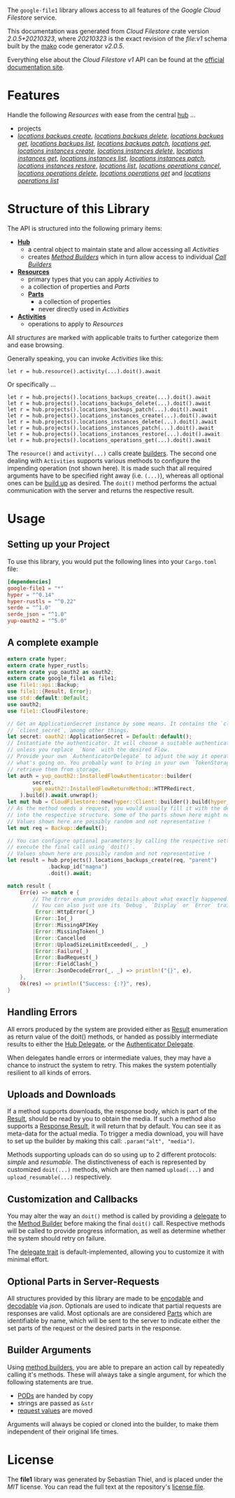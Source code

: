 <!---
DO NOT EDIT !
This file was generated automatically from 'src/mako/api/README.md.mako'
DO NOT EDIT !
-->
The `google-file1` library allows access to all features of the *Google Cloud Filestore* service.

This documentation was generated from *Cloud Filestore* crate version *2.0.5+20210323*, where *20210323* is the exact revision of the *file:v1* schema built by the [mako](http://www.makotemplates.org/) code generator *v2.0.5*.

Everything else about the *Cloud Filestore* *v1* API can be found at the
[official documentation site](https://cloud.google.com/filestore/).
# Features

Handle the following *Resources* with ease from the central [hub](https://docs.rs/google-file1/2.0.5+20210323/google_file1/CloudFilestore) ... 

* projects
 * [*locations backups create*](https://docs.rs/google-file1/2.0.5+20210323/google_file1/api::ProjectLocationBackupCreateCall), [*locations backups delete*](https://docs.rs/google-file1/2.0.5+20210323/google_file1/api::ProjectLocationBackupDeleteCall), [*locations backups get*](https://docs.rs/google-file1/2.0.5+20210323/google_file1/api::ProjectLocationBackupGetCall), [*locations backups list*](https://docs.rs/google-file1/2.0.5+20210323/google_file1/api::ProjectLocationBackupListCall), [*locations backups patch*](https://docs.rs/google-file1/2.0.5+20210323/google_file1/api::ProjectLocationBackupPatchCall), [*locations get*](https://docs.rs/google-file1/2.0.5+20210323/google_file1/api::ProjectLocationGetCall), [*locations instances create*](https://docs.rs/google-file1/2.0.5+20210323/google_file1/api::ProjectLocationInstanceCreateCall), [*locations instances delete*](https://docs.rs/google-file1/2.0.5+20210323/google_file1/api::ProjectLocationInstanceDeleteCall), [*locations instances get*](https://docs.rs/google-file1/2.0.5+20210323/google_file1/api::ProjectLocationInstanceGetCall), [*locations instances list*](https://docs.rs/google-file1/2.0.5+20210323/google_file1/api::ProjectLocationInstanceListCall), [*locations instances patch*](https://docs.rs/google-file1/2.0.5+20210323/google_file1/api::ProjectLocationInstancePatchCall), [*locations instances restore*](https://docs.rs/google-file1/2.0.5+20210323/google_file1/api::ProjectLocationInstanceRestoreCall), [*locations list*](https://docs.rs/google-file1/2.0.5+20210323/google_file1/api::ProjectLocationListCall), [*locations operations cancel*](https://docs.rs/google-file1/2.0.5+20210323/google_file1/api::ProjectLocationOperationCancelCall), [*locations operations delete*](https://docs.rs/google-file1/2.0.5+20210323/google_file1/api::ProjectLocationOperationDeleteCall), [*locations operations get*](https://docs.rs/google-file1/2.0.5+20210323/google_file1/api::ProjectLocationOperationGetCall) and [*locations operations list*](https://docs.rs/google-file1/2.0.5+20210323/google_file1/api::ProjectLocationOperationListCall)




# Structure of this Library

The API is structured into the following primary items:

* **[Hub](https://docs.rs/google-file1/2.0.5+20210323/google_file1/CloudFilestore)**
    * a central object to maintain state and allow accessing all *Activities*
    * creates [*Method Builders*](https://docs.rs/google-file1/2.0.5+20210323/google_file1/client::MethodsBuilder) which in turn
      allow access to individual [*Call Builders*](https://docs.rs/google-file1/2.0.5+20210323/google_file1/client::CallBuilder)
* **[Resources](https://docs.rs/google-file1/2.0.5+20210323/google_file1/client::Resource)**
    * primary types that you can apply *Activities* to
    * a collection of properties and *Parts*
    * **[Parts](https://docs.rs/google-file1/2.0.5+20210323/google_file1/client::Part)**
        * a collection of properties
        * never directly used in *Activities*
* **[Activities](https://docs.rs/google-file1/2.0.5+20210323/google_file1/client::CallBuilder)**
    * operations to apply to *Resources*

All *structures* are marked with applicable traits to further categorize them and ease browsing.

Generally speaking, you can invoke *Activities* like this:

```Rust,ignore
let r = hub.resource().activity(...).doit().await
```

Or specifically ...

```ignore
let r = hub.projects().locations_backups_create(...).doit().await
let r = hub.projects().locations_backups_delete(...).doit().await
let r = hub.projects().locations_backups_patch(...).doit().await
let r = hub.projects().locations_instances_create(...).doit().await
let r = hub.projects().locations_instances_delete(...).doit().await
let r = hub.projects().locations_instances_patch(...).doit().await
let r = hub.projects().locations_instances_restore(...).doit().await
let r = hub.projects().locations_operations_get(...).doit().await
```

The `resource()` and `activity(...)` calls create [builders][builder-pattern]. The second one dealing with `Activities` 
supports various methods to configure the impending operation (not shown here). It is made such that all required arguments have to be 
specified right away (i.e. `(...)`), whereas all optional ones can be [build up][builder-pattern] as desired.
The `doit()` method performs the actual communication with the server and returns the respective result.

# Usage

## Setting up your Project

To use this library, you would put the following lines into your `Cargo.toml` file:

```toml
[dependencies]
google-file1 = "*"
hyper = "^0.14"
hyper-rustls = "^0.22"
serde = "^1.0"
serde_json = "^1.0"
yup-oauth2 = "^5.0"
```

## A complete example

```Rust
extern crate hyper;
extern crate hyper_rustls;
extern crate yup_oauth2 as oauth2;
extern crate google_file1 as file1;
use file1::api::Backup;
use file1::{Result, Error};
use std::default::Default;
use oauth2;
use file1::CloudFilestore;

// Get an ApplicationSecret instance by some means. It contains the `client_id` and 
// `client_secret`, among other things.
let secret: oauth2::ApplicationSecret = Default::default();
// Instantiate the authenticator. It will choose a suitable authentication flow for you, 
// unless you replace  `None` with the desired Flow.
// Provide your own `AuthenticatorDelegate` to adjust the way it operates and get feedback about 
// what's going on. You probably want to bring in your own `TokenStorage` to persist tokens and
// retrieve them from storage.
let auth = yup_oauth2::InstalledFlowAuthenticator::builder(
        secret,
        yup_oauth2::InstalledFlowReturnMethod::HTTPRedirect,
    ).build().await.unwrap();
let mut hub = CloudFilestore::new(hyper::Client::builder().build(hyper_rustls::HttpsConnector::with_native_roots()), auth);
// As the method needs a request, you would usually fill it with the desired information
// into the respective structure. Some of the parts shown here might not be applicable !
// Values shown here are possibly random and not representative !
let mut req = Backup::default();

// You can configure optional parameters by calling the respective setters at will, and
// execute the final call using `doit()`.
// Values shown here are possibly random and not representative !
let result = hub.projects().locations_backups_create(req, "parent")
             .backup_id("magna")
             .doit().await;

match result {
    Err(e) => match e {
        // The Error enum provides details about what exactly happened.
        // You can also just use its `Debug`, `Display` or `Error` traits
         Error::HttpError(_)
        |Error::Io(_)
        |Error::MissingAPIKey
        |Error::MissingToken(_)
        |Error::Cancelled
        |Error::UploadSizeLimitExceeded(_, _)
        |Error::Failure(_)
        |Error::BadRequest(_)
        |Error::FieldClash(_)
        |Error::JsonDecodeError(_, _) => println!("{}", e),
    },
    Ok(res) => println!("Success: {:?}", res),
}

```
## Handling Errors

All errors produced by the system are provided either as [Result](https://docs.rs/google-file1/2.0.5+20210323/google_file1/client::Result) enumeration as return value of
the doit() methods, or handed as possibly intermediate results to either the 
[Hub Delegate](https://docs.rs/google-file1/2.0.5+20210323/google_file1/client::Delegate), or the [Authenticator Delegate](https://docs.rs/yup-oauth2/*/yup_oauth2/trait.AuthenticatorDelegate.html).

When delegates handle errors or intermediate values, they may have a chance to instruct the system to retry. This 
makes the system potentially resilient to all kinds of errors.

## Uploads and Downloads
If a method supports downloads, the response body, which is part of the [Result](https://docs.rs/google-file1/2.0.5+20210323/google_file1/client::Result), should be
read by you to obtain the media.
If such a method also supports a [Response Result](https://docs.rs/google-file1/2.0.5+20210323/google_file1/client::ResponseResult), it will return that by default.
You can see it as meta-data for the actual media. To trigger a media download, you will have to set up the builder by making
this call: `.param("alt", "media")`.

Methods supporting uploads can do so using up to 2 different protocols: 
*simple* and *resumable*. The distinctiveness of each is represented by customized 
`doit(...)` methods, which are then named `upload(...)` and `upload_resumable(...)` respectively.

## Customization and Callbacks

You may alter the way an `doit()` method is called by providing a [delegate](https://docs.rs/google-file1/2.0.5+20210323/google_file1/client::Delegate) to the 
[Method Builder](https://docs.rs/google-file1/2.0.5+20210323/google_file1/client::CallBuilder) before making the final `doit()` call. 
Respective methods will be called to provide progress information, as well as determine whether the system should 
retry on failure.

The [delegate trait](https://docs.rs/google-file1/2.0.5+20210323/google_file1/client::Delegate) is default-implemented, allowing you to customize it with minimal effort.

## Optional Parts in Server-Requests

All structures provided by this library are made to be [encodable](https://docs.rs/google-file1/2.0.5+20210323/google_file1/client::RequestValue) and 
[decodable](https://docs.rs/google-file1/2.0.5+20210323/google_file1/client::ResponseResult) via *json*. Optionals are used to indicate that partial requests are responses 
are valid.
Most optionals are are considered [Parts](https://docs.rs/google-file1/2.0.5+20210323/google_file1/client::Part) which are identifiable by name, which will be sent to 
the server to indicate either the set parts of the request or the desired parts in the response.

## Builder Arguments

Using [method builders](https://docs.rs/google-file1/2.0.5+20210323/google_file1/client::CallBuilder), you are able to prepare an action call by repeatedly calling it's methods.
These will always take a single argument, for which the following statements are true.

* [PODs][wiki-pod] are handed by copy
* strings are passed as `&str`
* [request values](https://docs.rs/google-file1/2.0.5+20210323/google_file1/client::RequestValue) are moved

Arguments will always be copied or cloned into the builder, to make them independent of their original life times.

[wiki-pod]: http://en.wikipedia.org/wiki/Plain_old_data_structure
[builder-pattern]: http://en.wikipedia.org/wiki/Builder_pattern
[google-go-api]: https://github.com/google/google-api-go-client

# License
The **file1** library was generated by Sebastian Thiel, and is placed 
under the *MIT* license.
You can read the full text at the repository's [license file][repo-license].

[repo-license]: https://github.com/Byron/google-apis-rsblob/main/LICENSE.md
